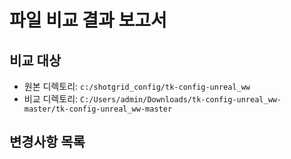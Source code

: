 # 파일 비교 결과 보고서

## 비교 대상
- 원본 디렉토리: `c:/shotgrid_config/tk-config-unreal_ww`
- 비교 디렉토리: `C:/Users/admin/Downloads/tk-config-unreal_ww-master/tk-config-unreal_ww-master`

## 변경사항 목록
